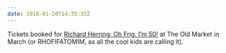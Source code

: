 ```yaml
---
date: 2018-01-28T14:35:33Z
---
```


Tickets booked for [Richard Herring: Oh Frig, I’m 50!](http://richardherring.com/ohfrig/) at The Old Market in March (or RHOFIFATOMIM, as all the cool kids are calling it).
